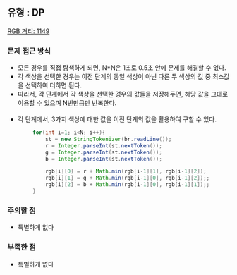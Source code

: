 ## 유형 : DP
[RGB 거리: 1149](https://www.acmicpc.net/problem/1149)

### 문제 접근 방식
  - 모든 경우를 직접 탐색하게 되면, N*N은 1초로 0.5초 안에 문제를 해결할 수 없다.
  - 각 색상을 선택한 경우는 이전 단계의 동일 색상이 아닌 다른 두 색상의 값 중 최소값을 선택하여 더하면 된다.
  - 따라서, 각 단계에서 각 색상을 선택한 경우의 값들을 저장해두면, 해당 값을 그대로 이용할 수 있으며 N번만큼만 반복한다.
<br></br>
  - 각 단계에서, 3가지 색상에 대한 값을 이전 단계의 값을 활용하여 구할 수 있다.
``` Java
        for(int i=1; i<N; i++){
            st = new StringTokenizer(br.readLine());
            r = Integer.parseInt(st.nextToken());
            g = Integer.parseInt(st.nextToken());
            b = Integer.parseInt(st.nextToken());

            rgb[i][0] = r + Math.min(rgb[i-1][1], rgb[i-1][2]);
            rgb[i][1] = g + Math.min(rgb[i-1][0], rgb[i-1][2]);;
            rgb[i][2] = b + Math.min(rgb[i-1][0], rgb[i-1][1]);;
        }
```

### 주의할 점
  - 특별하게 없다

### 부족한 점
  - 특별하게 없다          

